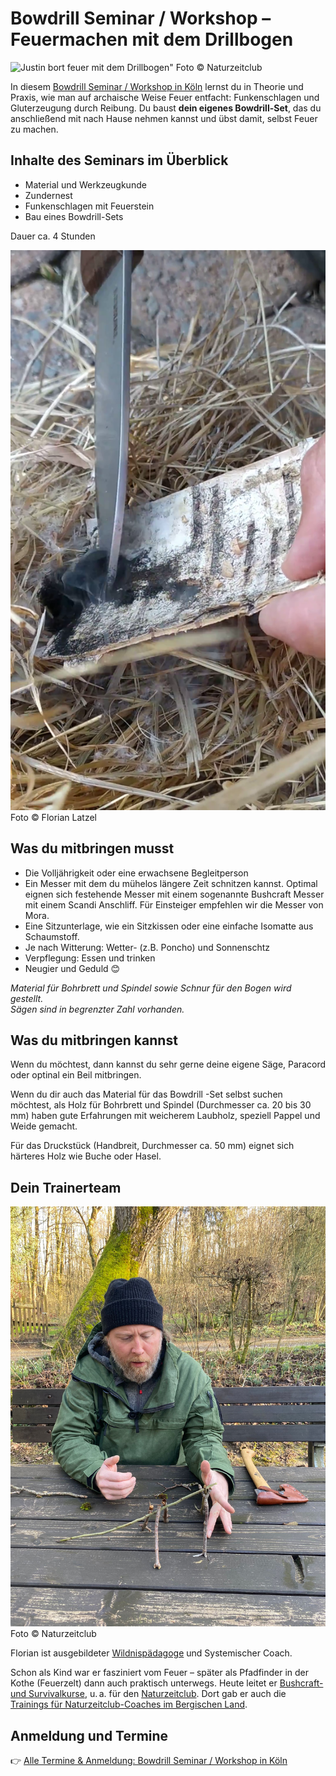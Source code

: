 # Bowdrill Seminar / Workshop – Feuermachen mit dem Drillbogen

![Justin bort feuer mit dem Drillbogen"](/images/justin-bowdrill-action.jpg)
Foto © Naturzeitclub

In diesem [Bowdrill Seminar / Workshop in Köln](https://florian.latzel.io/seminare/bowdrill-feuermachen.html) 
lernst du in Theorie und Praxis, 
wie man auf archaische Weise Feuer entfacht: Funkenschlagen und Gluterzeugung durch Reibung. 
Du baust **dein eigenes Bowdrill-Set**, 
das du anschließend mit nach Hause nehmen kannst und übst damit, selbst Feuer zu machen.

## Inhalte des Seminars im Überblick

- Material und Werkzeugkunde
- Zundernest
- Funkenschlagen mit Feuerstein
- Bau eines Bowdrill-Sets

Dauer ca. 4 Stunden  

![Übertragung der erzeugten Glut in das Glutnest](
/images/bowdrill-glut-uebertragung-glutnest.png "Übertragung der erzeugten Glut in das Glutnest")
Foto © Florian Latzel

## Was du mitbringen musst

- Die Volljährigkeit oder eine erwachsene Begleitperson
- Ein Messer mit dem du mühelos längere Zeit schnitzen kannst. 
Optimal eignen sich festehende Messer mit einem sogenannte Bushcraft Messer 
mit einem Scandi Anschliff. Für Einsteiger empfehlen wir die Messer von Mora.
- Eine Sitzunterlage, wie ein Sitzkissen oder eine einfache Isomatte aus Schaumstoff.
- Je nach Witterung: Wetter- (z.B. Poncho) und Sonnenschtz 
- Verpflegung: Essen und trinken
- Neugier und Geduld 😊  

*Material für Bohrbrett und Spindel sowie Schnur für den Bogen wird gestellt.  
Sägen sind in begrenzter Zahl vorhanden.*

## Was du mitbringen kannst

Wenn du möchtest, dann kannst du sehr gerne deine eigene Säge, Paracord
oder optinal ein Beil mitbringen.

Wenn du dir auch das Material für das Bowdrill -Set selbst suchen möchtest,
als Holz für Bohrbrett und Spindel (Durchmesser ca. 20 bis 30 mm) haben gute Erfahrungen mit weicherem Laubholz, 
speziell Pappel und Weide gemacht.

Für das Druckstück (Handbreit, Durchmesser ca. 50 mm) eignet sich härteres Holz wie Buche oder Hasel.

## Dein Trainerteam

![Florian baut das Modell einer Debris Hut](/images/florian-latzel-modell-debris-hut.jpg)
Foto © Naturzeitclub

Florian ist ausgebildeter [Wildnispädagoge](https://florian.latzel.io/thema/wildnispadagogik/) 
und Systemischer Coach. 

Schon als Kind war er fasziniert vom Feuer – später als  Pfadfinder in der Kothe (Feuerzelt) dann auch praktisch unterwegs. 
Heute leitet er [Bushcraft- und Survivalkurse](https://florian.latzel.io/wildnistraining.html),
u. a. für den [Naturzeitclub](https://naturzeit.club). 
Dort gab er auch die [Trainings für Naturzeitclub-Coaches im Bergischen Land](
https://florian.latzel.io/bushcraft-training-naturzeitclub-coaches-bergischen-land.html).

## Anmeldung und Termine

👉 [Alle Termine & Anmeldung: Bowdrill Seminar / Workshop in Köln](https://florian.latzel.io/seminare/bowdrill-feuermachen.html)
